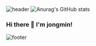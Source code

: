 <!DOCTYPE html>
<html lang="en">
<head>
    <meta charset="UTF-8">
    <meta name="viewport" content="width=device-width, initial-scale=1.0">
    <title>GitHub Profile</title>
</head>
<body>
    <img src="https://capsule-render.vercel.app/api?type=slice&color=timeGradient&height=200&section=header&text=Hanjjong's%20github&fontSize=50&fontAlign=75&fontAlignY=30&rotate=13" alt="header">
    <img src="https://github-readme-stats.vercel.app/api?username=Hanjjong&show_icons=true&theme=radical" alt="Anurag's GitHub stats">
    <h3>Hi there 👋 I'm jongmin!</h3>
    <img src="https://capsule-render.vercel.app/api?type=slice&color=timeGradient&height=200&section=footer&text=&fontSize=50" alt="footer">
</body>
</html>
